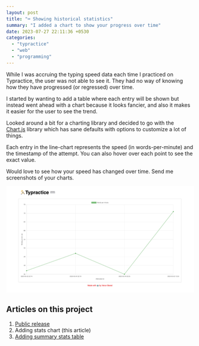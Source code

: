 ```yaml
---
layout: post
title: "⌨️ Showing historical statistics"
summary: "I added a chart to show your progress over time"
date: 2023-07-27 22:11:36 +0530
categories:
  - "typractice"
  - "web"
  - "programming"
---
```


While I was accruing the typing speed data each time I practiced on Typractice, the user was not able to see it. They had no way of knowing how they have progressed (or regressed) over time.

I started by wanting to add a table where each entry will be shown but instead went ahead with a chart because it looks fancier, and also it makes it easier for the user to see the trend.

Looked around a bit for a charting library and decided to go with the [Chart.js](https://chartjs.org) library which has sane defaults with options to customize a lot of things.

Each entry in the line-chart represents the speed (in words-per-minute) and the timestamp of the attempt. You can also hover over each point to see the exact value.

Would love to see how your speed has changed over time. Send me screenshots of your charts.

![screenshot of the stats page](../assets/images/posts/project-typractice/stats-chart.png)

## Articles on this project

1. [Public release](./project-typractice)
2. Adding stats chart (this article)
3. [Adding summary stats table](./typractice-paragraph-summaries)
